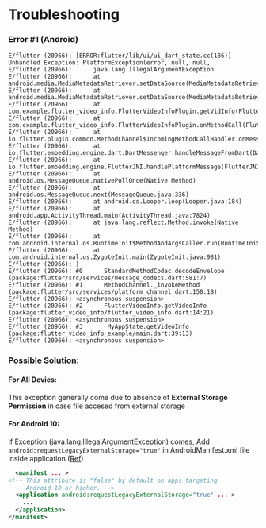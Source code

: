 # Troubleshooting

### Error #1 (Android)
```logs
E/flutter (20966): [ERROR:flutter/lib/ui/ui_dart_state.cc(186)] Unhandled Exception: PlatformException(error, null, null,
E/flutter (20966):      java.lang.IllegalArgumentException
E/flutter (20966):      at android.media.MediaMetadataRetriever.setDataSource(MediaMetadataRetriever.java:95)
E/flutter (20966):      at android.media.MediaMetadataRetriever.setDataSource(MediaMetadataRetriever.java:204)
E/flutter (20966):      at com.example.flutter_video_info.FlutterVideoInfoPlugin.getVidInfo(FlutterVideoInfoPlugin.java:66)
E/flutter (20966):      at com.example.flutter_video_info.FlutterVideoInfoPlugin.onMethodCall(FlutterVideoInfoPlugin.java:49)
E/flutter (20966):      at io.flutter.plugin.common.MethodChannel$IncomingMethodCallHandler.onMessage(MethodChannel.java:233)
E/flutter (20966):      at io.flutter.embedding.engine.dart.DartMessenger.handleMessageFromDart(DartMessenger.java:85)
E/flutter (20966):      at io.flutter.embedding.engine.FlutterJNI.handlePlatformMessage(FlutterJNI.java:818)
E/flutter (20966):      at android.os.MessageQueue.nativePollOnce(Native Method)
E/flutter (20966):      at android.os.MessageQueue.next(MessageQueue.java:336)
E/flutter (20966):      at android.os.Looper.loop(Looper.java:184)
E/flutter (20966):      at android.app.ActivityThread.main(ActivityThread.java:7824)
E/flutter (20966):      at java.lang.reflect.Method.invoke(Native Method)
E/flutter (20966):      at com.android.internal.os.RuntimeInit$MethodAndArgsCaller.run(RuntimeInit.java:492)
E/flutter (20966):      at com.android.internal.os.ZygoteInit.main(ZygoteInit.java:981)
E/flutter (20966): )
E/flutter (20966): #0      StandardMethodCodec.decodeEnvelope (package:flutter/src/services/message_codecs.dart:581:7)
E/flutter (20966): #1      MethodChannel._invokeMethod (package:flutter/src/services/platform_channel.dart:158:18)
E/flutter (20966): <asynchronous suspension>
E/flutter (20966): #2      FlutterVideoInfo.getVideoInfo (package:flutter_video_info/flutter_video_info.dart:14:21)
E/flutter (20966): <asynchronous suspension>
E/flutter (20966): #3      _MyAppState.getVideoInfo (package:flutter_video_info_example/main.dart:39:13)
E/flutter (20966): <asynchronous suspension>
```
### Possible Solution:
#### For All Devies:
   This exception generally come due to absence of <b>External Storage Permission </b>in case file accesed from external storage

####  For Android 10: 
  If Exception (java.lang.IllegalArgumentException) comes,
  Add ```android:requestLegacyExternalStorage="true"``` in AndroidManifest.xml file inside application.([Ref](https://developer.android.com/training/data-storage/use-cases#opt-out-scoped-storage))

  ```xml
    <manifest ... >
  <!-- This attribute is "false" by default on apps targeting
       Android 10 or higher. -->
    <application android:requestLegacyExternalStorage="true" ... >
      ...
    </application>
  </manifest>
  ```
